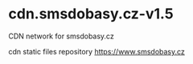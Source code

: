 # cdn.smsdobasy.cz-v1.5
CDN network for smsdobasy.cz

cdn static files repository https://www.smsdobasy.cz
